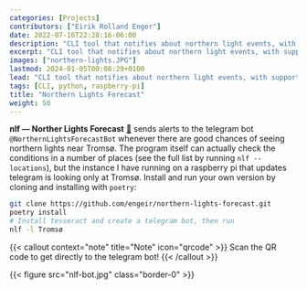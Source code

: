 ```yaml
---
categories: [Projects]
contributors: ["Eirik Rolland Enger"]
date: 2022-07-16T22:28:16-06:00
description: "CLI tool that notifies about northern light events, with support for a telegram bot"
excerpt: "CLI tool that notifies about northern light events, with support for a telegram bot"
images: ["northern-lights.JPG"]
lastmod: 2024-01-05T00:08:29+0100
lead: "CLI tool that notifies about northern light events, with support for a telegram bot"
tags: [CLI, python, raspberry-pi]
title: "Northern Lights Forecast"
weight: 50
---
```


<!-- # [Northern Lights Forecast](https://github.com/engeir/northern-lights-forecast) -->

**nlf — Norther Lights Forecast**
[:link:](https://github.com/engeir/northern-lights-forecast) sends alerts to the
telegram bot `@NorthernLightsForecastBot` whenever there are good chances of seeing
northern lights near Tromsø. The program itself can actually check the conditions in a
number of places (see the full list by running `nlf --locations`), but the instance I
have running on a raspberry pi that updates telegram is looking only at Tromsø. Install
and run your own version by cloning and installing with `poetry`:

```bash
git clone https://github.com/engeir/northern-lights-forecast.git
poetry install
# Install tesseract and create a telegram bot, then run
nlf -l Tromsø
```

<!-- ![nlf bot](https://github.com/engeir/northern-lights-forecast/raw/main/assets/telegram_screendump.gif) -->

<!-- ![nlf qr](nlf-bot.jpg) -->

{{< callout context="note" title="Note" icon="qrcode" >}} Scan the QR code to get directly to the telegram bot! {{< /callout >}}

{{< figure src="nlf-bot.jpg" class="border-0" >}}

